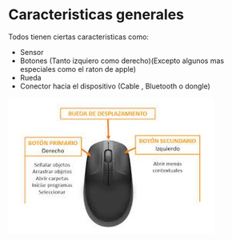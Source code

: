 # Caracteristicas generales
Todos tienen ciertas caracteristicas como: 
- Sensor
- Botones (Tanto izquiero como derecho)(Excepto algunos mas especiales como el raton de apple)
- Rueda
- Conector hacia el dispositivo (Cable , Bluetooth o dongle)

![mastodontica2](https://github.com/anxowo/FHW-Raton/blob/main/img/esquema_resized.jpg)
